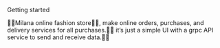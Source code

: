 Getting started

👠👟Milana online fashion store👜🎒, make online orders, purchases, and delivery services for all purchases.🎩😎
it’s just a simple UI with a grpc API service to send and receive data.🚀🚀
